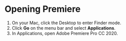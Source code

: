 # Opening Premiere

1. On your Mac, click the Desktop to enter Finder mode.
2. Click **Go** on the menu bar and select **Applications**.
3. In Applications, open Adobe Premiere Pro CC 2020.

